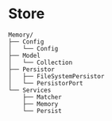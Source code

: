 # Store

    Memory/
    ├── Config
    │   └── Config
    ├── Model
    │   └── Collection
    ├── Persistor
    │   ├── FileSystemPersistor
    │   └── PersistorPort
    └── Services
        ├── Matcher
        ├── Memory
        └── Persist
